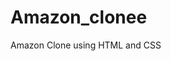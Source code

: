 # Amazon_clonee
Amazon Clone using HTML and CSS

<!DOCTYPE html>
<html>
<head>
	<title>Simple Amazon Clone</title>
	<style>
		/* Your CSS styles here */

		body {
			font-family: Arial, sans-serif;
			margin: 0;
			padding: 0;
		}

		.product {
			border: 1px solid #ccc;
			border-radius: 5px;
			padding: 10px;
			margin: 10px;
			text-align: center;
			background-color: #f9f9f9;
		}

		.product img {
			max-width: 100%;
			height: auto;
		}

		.product h3 {
			margin: 10px 0;
		}

		.product a {
			text-decoration: none;
			color: #000;
			font-weight: bold;
		}
	</style>
</head>
<body>
	<div class="product">
		<img src="product1.jpg" alt="Product 1">
		<h3><a href="https://www.google.com">Product 1</a></h3>
		<p>Product description goes here.</p>
		<p>$99.99</p>
	</div>
	<div class="product">
		<img src="product2.jpg" alt="Product 2">
		<h3><a href="https://www.google.com">Product 2</a></h3>
		<p>Product description goes here.</p>
		<p>$149.99</p>
	</div>
    <div class="product">
		<img src="product1.jpg" alt="Product 1">
		<h3><a href="https://www.google.com">Product 1</a></h3>
		<p>Product description goes here.</p>
		<p>$99.99</p>
	</div>
	<div class="product">
		<img src="product2.jpg" alt="Product 2">
		<h3><a href="https://www.google.com">Product 2</a></h3>
		<p>Product description goes here.</p>
		<p>$149.99</p>
	</div>
	<!-- Repeat the above product structure for the other products -->

	<footer>
		<p>&copy; 2023 Simple Amazon Clone</p>
	</footer>
</body>
</html>
